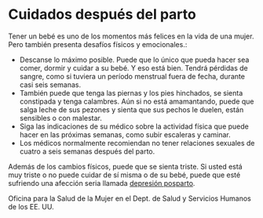 Cuidados después del parto
==========================


Tener un bebé es uno de los momentos más felices en la vida de una mujer. Pero también presenta desafíos físicos y emocionales.:

* Descanse lo máximo posible. Puede que lo único que pueda hacer sea comer, dormir y cuidar a su bebé. Y eso está bien. Tendrá pérdidas de sangre, como si tuviera un período menstrual fuera de fecha, durante casi seis semanas.
* También puede que tenga las piernas y los pies hinchados, se sienta constipada y tenga calambres. Aún si no está amamantando, puede que salga leche de sus pezones y sienta que sus pechos le duelen, están sensibles o con malestar.
* Siga las indicaciones de su médico sobre la actividad física que puede hacer en las próximas semanas, como subir escaleras y caminar.
* Los médicos normalmente recomiendan no tener relaciones sexuales de cuatro a seis semanas después del parto.


Además de los cambios físicos, puede que se sienta triste. Si usted está muy triste o no puede cuidar de sí misma o de su bebé, puede que esté sufriendo una afección seria llamada [depresión posparto](https://medlineplus.gov/spanish/postpartumdepression.html).


Oficina para la Salud de la Mujer en el Dept. de Salud y Servicios Humanos de los EE. UU.

